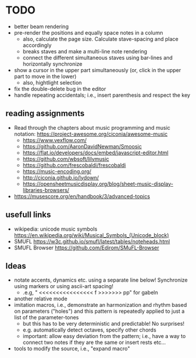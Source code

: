 # TODO

-   better beam rendering
-   pre-render the positions and equally space notes in a column
    -   also, calculate the page size. Calculate stave-spacing and place accordingly
    -   breaks staves and make a multi-line note rendering
    -   connect the different simultaneous staves using bar-lines and horizontally synchronize
-   show a cursor in the upper part simultaneously (or, click in the upper part to move in the lower)
    -   also, hightlight selection
-   fix the double-delete bug in the editor
-   handle repeating accidentals; i.e., insert parenthesis and respect the key

## reading assignments

-   Read through the chapters about music programming and music notation: https://project-awesome.org/ciconia/awesome-music
    -   https://www.vexflow.com/
    -   https://github.com/AaronDavidNewman/Smoosic
    -   https://flat.io/developers/docs/embed/javascript-editor.html
    -   https://github.com/wbsoft/lilymusic
    -   https://github.com/frescobaldi/frescobaldi
    -   https://music-encoding.org/
    -   http://ciconia.github.io/lydown/
    -   https://opensheetmusicdisplay.org/blog/sheet-music-display-libraries-browsers/
-   https://musescore.org/en/handbook/3/advanced-topics

## usefull links

-   wikipedia: unicode music symbols https://en.wikipedia.org/wiki/Musical_Symbols_(Unicode_block)
-   SMUFL https://w3c.github.io/smufl/latest/tables/noteheads.html
-   SMUFL Browser https://github.com/Edirom/SMuFL-Browser

## Ideas

-   notate accents, dynamics etc. using a separate line below! Synchronize using markers or using ascii-art spacing!
    -   .e.g, " <<<<<<<<<<<<<<<< f >>>>>>> pp" for gabeln
-   another relative mode
-   imitation macros, i.e., demonstrate an harmonization and rhythm based on parameters ("holes") and this pattern is repeatedly applied to just a list of the parameter-tones
    -   but this has to be very deterministic and predictable! No surprises!
    -   e.g. automatically detect octaves, specify other chords
    -   important: allow easy deviation from the pattern; i.e., have a way to connect two notes if they are the same or insert rests etc...
-   tools to modify the source, i.e., "expand macro"
